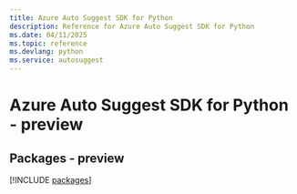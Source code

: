 ```yaml
---
title: Azure Auto Suggest SDK for Python
description: Reference for Azure Auto Suggest SDK for Python
ms.date: 04/11/2025
ms.topic: reference
ms.devlang: python
ms.service: autosuggest
---
```

# Azure Auto Suggest SDK for Python - preview
## Packages - preview
[!INCLUDE [packages](auto-suggest-index.md)]